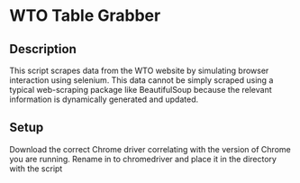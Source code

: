 # WTO Table Grabber
## Description
This script scrapes data from the WTO website by simulating browser interaction
using selenium. This data cannot be simply scraped using a typical web-scraping
package like BeautifulSoup because the relevant information is dynamically
generated and updated.

## Setup
Download the correct Chrome driver correlating with the version of Chrome you
are running. Rename in to chromedriver and place it in the directory with the
script

